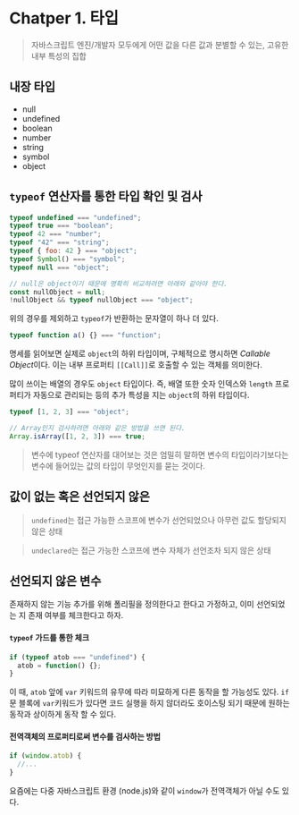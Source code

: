 # Chatper 1. 타입

> 자바스크립트 엔진/개발자 모두에게 어떤 값을 다른 값과 분별할 수 있는, 고유한 내부 특성의 집합

## 내장 타입

- null
- undefined
- boolean
- number
- string
- symbol
- object

## `typeof` 연산자를 통한 타입 확인 및 검사

```javascript
typeof undefined === "undefined";
typeof true === "boolean";
typeof 42 === "number";
typeof "42" === "string";
typeof { foo: 42 } === "object";
typeof Symbol() === "symbol";
typeof null === "object";

// null은 object이기 때문에 명확히 비교하려면 아래와 같아야 한다.
const nullObject = null;
!nullObject && typeof nullObject === "object";
```

위의 경우를 제외하고 `typeof`가 반환하는 문자열이 하나 더 있다.

```javascript
typeof function a() {} === "function";
```

명세를 읽어보면 실제로 `object`의 하위 타입이며, 구체적으로 명시하면 *Callable Object*이다.
이는 내부 프로퍼티 `[[Call]]`로 호출할 수 있는 객체를 의미한다.

많이 쓰이는 배열의 경우도 `object` 타입이다.
즉, 배열 또한 숫자 인덱스와 `length` 프로퍼티가 자동으로 관리되는 등의 추가 특성을 지는 `object`의 하위 타입이다.

```javascript
typeof [1, 2, 3] === "object";

// Array인지 검사하려면 아래와 같은 방법을 쓰면 된다.
Array.isArray([1, 2, 3]) === true;
```

> 변수에 typeof 연산자를 대어보는 것은 엄밀히 말하면 변수의 타입이라기보다는 변수에 들어있는 값의 타입이 무엇인지를 묻는 것이다.

## 값이 없는 혹은 선언되지 않은

> `undefined`는 접근 가능한 스코프에 변수가 선언되었으나 아무런 값도 할당되지 않은 상태

> `undeclared`는 접근 가능한 스코프에 변수 자체가 선언조차 되지 않은 상태

## 선언되지 않은 변수

존재하지 않는 기능 추가를 위해 폴리필을 정의한다고 한다고 가정하고, 이미 선언되었는 지 존재 여부를 체크한다고 하자.

#### `typeof` 가드를 통한 체크

```javascript
if (typeof atob === "undefined") {
  atob = function() {};
}
```

이 때, `atob` 앞에 `var` 키워드의 유무에 따라 미묘하게 다른 동작을 할 가능성도 있다.
`if`문 블록에 `var`키워드가 있다면 코드 실행을 하지 않더라도 호이스팅 되기 때문에 원하는 동작과 상이하게 동작 할 수 있다.

#### 전역객체의 프로퍼티로써 변수를 검사하는 방법

```javascript
if (window.atob) {
  //...
}
```

요즘에는 다중 자바스크립트 환경 (node.js)와 같이 `window`가 전역객체가 아닐 수도 있다.
